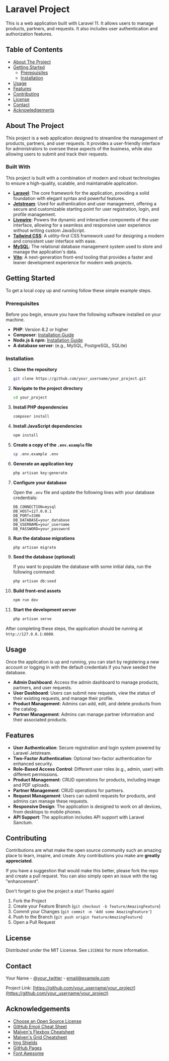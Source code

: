 # Laravel Project

This is a web application built with Laravel 11. It allows users to manage products, partners, and requests. It also includes user authentication and authorization features.

## Table of Contents

- [About The Project](#about-the-project)
- [Getting Started](#getting-started)
  - [Prerequisites](#prerequisites)
  - [Installation](#installation)
- [Usage](#usage)
- [Features](#features)
- [Contributing](#contributing)
- [License](#license)
- [Contact](#contact)
- [Acknowledgements](#acknowledgements)

## About The Project

This project is a web application designed to streamline the management of products, partners, and user requests. It provides a user-friendly interface for administrators to oversee these aspects of the business, while also allowing users to submit and track their requests.

### Built With

This project is built with a combination of modern and robust technologies to ensure a high-quality, scalable, and maintainable application.

*   **[Laravel](https://laravel.com/)**: The core framework for the application, providing a solid foundation with elegant syntax and powerful features.
*   **[Jetstream](https://jetstream.laravel.com/)**: Used for authentication and user management, offering a secure and customizable starting point for user registration, login, and profile management.
*   **[Livewire](https://livewire.laravel.com/)**: Powers the dynamic and interactive components of the user interface, allowing for a seamless and responsive user experience without writing custom JavaScript.
*   **[Tailwind CSS](https://tailwindcss.com/)**: A utility-first CSS framework used for designing a modern and consistent user interface with ease.
*   **[MySQL](https://www.mysql.com/)**: The relational database management system used to store and manage the application's data.
*   **[Vite](https://vitejs.dev/)**: A next-generation front-end tooling that provides a faster and leaner development experience for modern web projects.

## Getting Started

To get a local copy up and running follow these simple example steps.

### Prerequisites

Before you begin, ensure you have the following software installed on your machine.

*   **PHP**: Version 8.2 or higher
*   **Composer**: [Installation Guide](https://getcomposer.org/doc/00-intro.md)
*   **Node.js & npm**: [Installation Guide](https://nodejs.org/en/download/)
*   **A database server**: (e.g., MySQL, PostgreSQL, SQLite)

### Installation

1.  **Clone the repository**
    ```sh
    git clone https://github.com/your_username/your_project.git
    ```
2.  **Navigate to the project directory**
    ```sh
    cd your_project
    ```
3.  **Install PHP dependencies**
    ```sh
    composer install
    ```
4.  **Install JavaScript dependencies**
    ```sh
    npm install
    ```
5.  **Create a copy of the `.env.example` file**
    ```sh
    cp .env.example .env
    ```
6.  **Generate an application key**
    ```sh
    php artisan key:generate
    ```
7.  **Configure your database**

    Open the `.env` file and update the following lines with your database credentials:
    ```env
    DB_CONNECTION=mysql
    DB_HOST=127.0.0.1
    DB_PORT=3306
    DB_DATABASE=your_database
    DB_USERNAME=your_username
    DB_PASSWORD=your_password
    ```
8.  **Run the database migrations**
    ```sh
    php artisan migrate
    ```
9.  **Seed the database (optional)**

    If you want to populate the database with some initial data, run the following command:
    ```sh
    php artisan db:seed
    ```
10. **Build front-end assets**
    ```sh
    npm run dev
    ```
11. **Start the development server**
    ```sh
    php artisan serve
    ```

After completing these steps, the application should be running at `http://127.0.0.1:8000`.

## Usage

Once the application is up and running, you can start by registering a new account or logging in with the default credentials if you have seeded the database.

*   **Admin Dashboard**: Access the admin dashboard to manage products, partners, and user requests.
*   **User Dashboard**: Users can submit new requests, view the status of their existing requests, and manage their profile.
*   **Product Management**: Admins can add, edit, and delete products from the catalog.
*   **Partner Management**: Admins can manage partner information and their associated products.

## Features

*   **User Authentication**: Secure registration and login system powered by Laravel Jetstream.
*   **Two-Factor Authentication**: Optional two-factor authentication for enhanced security.
*   **Role-Based Access Control**: Different user roles (e.g., admin, user) with different permissions.
*   **Product Management**: CRUD operations for products, including image and PDF uploads.
*   **Partner Management**: CRUD operations for partners.
*   **Request Management**: Users can submit requests for products, and admins can manage these requests.
*   **Responsive Design**: The application is designed to work on all devices, from desktops to mobile phones.
*   **API Support**: The application includes API support with Laravel Sanctum.

## Contributing

Contributions are what make the open source community such an amazing place to learn, inspire, and create. Any contributions you make are **greatly appreciated**.

If you have a suggestion that would make this better, please fork the repo and create a pull request. You can also simply open an issue with the tag "enhancement".

Don't forget to give the project a star! Thanks again!

1.  Fork the Project
2.  Create your Feature Branch (`git checkout -b feature/AmazingFeature`)
3.  Commit your Changes (`git commit -m 'Add some AmazingFeature'`)
4.  Push to the Branch (`git push origin feature/AmazingFeature`)
5.  Open a Pull Request

## License

Distributed under the MIT License. See `LICENSE` for more information.

## Contact

Your Name - [@your_twitter](https://twitter.com/your_twitter) - email@example.com

Project Link: [https://github.com/your_username/your_project](https://github.com/your_username/your_project)

## Acknowledgements

*   [Choose an Open Source License](https://choosealicense.com)
*   [GitHub Emoji Cheat Sheet](https://www.webpagefx.com/tools/emoji-cheat-sheet)
*   [Malven's Flexbox Cheatsheet](https://flexbox.malven.co/)
*   [Malven's Grid Cheatsheet](https://grid.malven.co/)
*   [Img Shields](https://shields.io)
*   [GitHub Pages](https://pages.github.com)
*   [Font Awesome](https://fontawesome.com)

